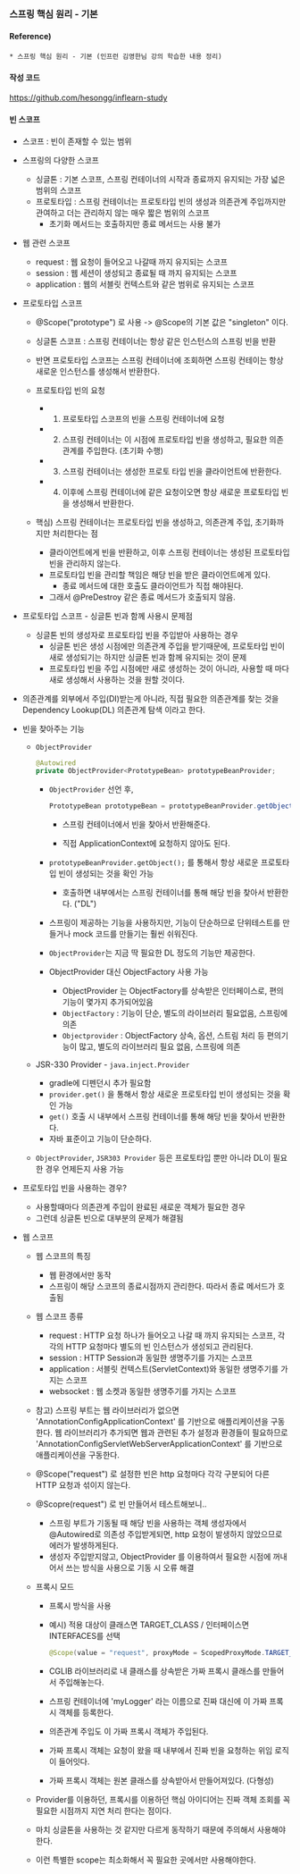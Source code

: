 ### 스프링 핵심 원리 - 기본 

#### Reference) 
	* 스프링 핵심 원리 - 기본 (인프런 김영한님 강의 학습한 내용 정리)

#### 작성 코드
https://github.com/hesongg/inflearn-study


#### 빈 스코프

- 스코프 : 빈이 존재할 수 있는 범위

- 스프링의 다양한 스코프
	- 싱글톤 : 기본 스코프, 스프링 컨테이너의 시작과 종료까지 유지되는 가장 넓은 범위의 스코프
	- 프로토타입 : 스프링 컨테이너는 프로토타입 빈의 생성과 의존관계 주입까지만 관여하고 더는 관리하지 않는 매우 짧은 범위의 스코프
		- 초기화 메서드는 호출하지만 종료 메서드는 사용 불가
	
- 웹 관련 스코프
	- request : 웹 요청이 들어오고 나갈때 까지 유지되는 스코프
	- session : 웹 세션이 생성되고 종료될 때 까지 유지되는 스코프
	- application : 웹의 서블릿 컨텍스트와 같은 범위로 유지되는 스코프
	

- 프로토타입 스코프
	- @Scope("prototype") 로 사용 -> @Scope의 기본 값은 "singleton" 이다.
	- 싱글톤 스코프 : 스프링 컨테이너는 항상 같은 인스턴스의 스프링 빈을 반환
	- 반면 프로토타입 스코프는 스프링 컨테이너에 조회하면 스프링 컨테이는 항상 새로운 인스턴스를 생성해서 반환한다.
	
	- 프로토타입 빈의 요청
		- 1. 프로토타입 스코프의 빈을 스프링 컨테이너에 요청
		- 2. 스프링 컨테이너는 이 시점에 프로토타입 빈을 생성하고, 필요한 의존관계를 주입한다. (초기화 수행)
		- 3. 스프링 컨테이너는 생성한 프로토 타입 빈을 클라이언트에 반환한다.
		- 4. 이후에 스프링 컨테이너에 같은 요청이오면 항상 새로운 프로토타입 빈을 생성해서 반환한다.

	- 핵심) 스프링 컨테이너는 프로토타입 빈을 생성하고, 의존관계 주입, 초기화까지만 처리한다는 점
		- 클라이언트에게 빈을 반환하고, 이후 스프링 컨테이너는 생성된 프로토타입 빈을 관리하지 않는다.
		- 프로토타입 빈을 관리할 책임은 해당 빈을 받은 클라이언트에게 있다.
			- 종료 메서드에 대한 호출도 클라이언트가 직접 해야된다.
		- 그래서 @PreDestroy 같은 종료 메서드가 호출되지 않음.
		

- 프로토타입 스코프 - 싱글톤 빈과 함께 사용시 문제점
	- 싱글톤 빈의 생성자로 프로토타입 빈을 주입받아 사용하는 경우
		- 싱글톤 빈은 생성 시점에만 의존관계 주입을 받기때문에, 프로토타입 빈이 새로 생성되기는 하지만 싱글톤 빈과 함께 유지되는 것이 문제
		- 프로토타입 빈을 주입 시점에만 새로 생성하는 것이 아니라, 사용할 때 마다 새로 생성해서 사용하는 것을 원할 것이다.
		

- 의존관계를 외부에서 주입(DI)받는게 아니라, 직접 필요한 의존관계를 찾는 것을 Dependency Lookup(DL) 의존관계 탐색 이라고 한다.


- 빈을 찾아주는 기능
	- ```ObjectProvider```

		```java
		@Autowired
		private ObjectProvider<PrototypeBean> prototypeBeanProvider;
		```
		
		- ```ObjectProvider``` 선언 후, 
			```java
			PrototypeBean prototypeBean = prototypeBeanProvider.getObject();
			```
			
			- 스프링 컨테이너에서 빈을 찾아서 반환해준다.
			
			- 직접 ApplicationContext에 요청하지 않아도 된다.
		
		- ```prototypeBeanProvider.getObject();``` 를 통해서 항상 새로운 프로토타입 빈이 생성되는 것을 확인 가능
			- 호출하면 내부에서는 스프링 컨테이너를 통해 해당 빈을 찾아서 반환한다. ("DL")
		
		- 스프링이 제공하는 기능을 사용하지만, 기능이 단순하므로 단위테스트를 만들거나 mock 코드를 만들기는 훨씬 쉬워진다.
		
		- ```ObjectProvider```는 지금 딱 필요한 DL 정도의 기능만 제공한다.
		
		- ObjectProvider 대신 ObjectFactory 사용 가능
			- ObjectProvider 는 ObjectFactory를 상속받은 인터페이스로, 편의기능이 몇가지 추가되어있음
			- ```ObjectFactory``` : 기능이 단순, 별도의 라이브러리 필요없음, 스프링에 의존
			- ```Objectprovider``` : ObjectFactory 상속, 옵션, 스트림 처리 등 편의기능이 많고, 별도의 라이브러리 필요 없음, 스프링에 의존
		
	- JSR-330 Provider - ```java.inject.Provider``` 
		- gradle에 디펜던시 추가 필요함
		- ```provider.get()``` 을 통해서 항상 새로운 프로토타입 빈이 생성되는 것을 확인 가능
		- ```get()``` 호출 시 내부에서 스프링 컨테이너를 통해 해당 빈을 찾아서 반환한다.
		- 자바 표준이고 기능이 단순하다.
		
	- ```ObjectProvider```, ```JSR303 Provider``` 등은 프로토타입 뿐만 아니라 DL이 필요한 경우 언제든지 사용 가능
	

- 프로토타입 빈을 사용하는 경우?
	- 사용할때마다 의존관계 주입이 완료된 새로운 객체가 필요한 경우
	- 그런데 싱글톤 빈으로 대부분의 문제가 해결됨


- 웹 스코프

	- 웹 스코프의 특징
		- 웹 환경에서만 동작
		- 스프링이 해당 스코프의 종료시점까지 관리한다. 따라서 종료 메서드가 호출됨
		
	- 웹 스코프 종류
		- request : HTTP 요청 하나가 들어오고 나갈 때 까지 유지되는 스코프, 각각의 HTTP 요청마다 별도의 빈 인스턴스가 생성되고 관리된다.
		- session : HTTP Session과 동일한 생명주기를 가지는 스코프
		- application : 서블릿 컨텍스트(ServletContext)와 동일한 생명주기를 가지는 스코프
		- websocket : 웹 소켓과 동일한 생명주기를 가지는 스코프
	
	- 참고) 스프링 부트는 웹 라이브러리가 없으면 'AnnotationConfigApplicationContext' 를 기반으로 애플리케이션을 구동한다.
		웹 라이브러리가 추가되면 웹과 관련된 추가 설정과 환경들이 필요하므로 'AnnotationConfigServletWebServerApplicationContext' 를
		기반으로 애플리케이션을 구동한다.
		
	- @Scope("request") 로 설정한 빈은 http 요청마다 각각 구분되어 다른 HTTP 요청과 섞이지 않는다.
	
	- @Scopre(request") 로 빈 만들어서 테스트해보니..
		- 스프링 부트가 기동될 때 해당 빈을 사용하는 객체 생성자에서 @Autowired로 의존성 주입받게되면, 
			http 요청이 발생하지 않았으므로 에러가 발생하게된다.
		- 생성자 주입받지않고, ObjectProvider 를 이용하여서 필요한 시점에 꺼내어서 쓰는 방식을 사용으로 기동 시 오류 해결
	
	
	- 프록시 모드
		- 프록시 방식을 사용
		
		- 예시) 적용 대상이 클래스면 TARGET_CLASS / 인터페이스면 INTERFACES를 선택
			```java
			@Scope(value = "request", proxyMode = ScopedProxyMode.TARGET_CLASS)
			```
		- CGLIB 라이브러리로 내 클래스를 상속받은 가짜 프록시 클래스를 만들어서 주입해놓는다.
		
		- 스프링 컨테이너에 'myLogger' 라는 이름으로 진짜 대신에 이 가짜 프록시 객체를 등록한다.
		
		- 의존관계 주입도 이 가짜 프록시 객체가 주입된다.
		
		- 가짜 프록시 객체는 요청이 왔을 때 내부에서 진짜 빈을 요청하는 위임 로직이 들어잇다.
		
		- 가짜 프록시 객체는 원본 클래스를 상속받아서 만들어져있다. (다형성)
		
	
	- Provider를 이용하던, 프록시를 이용하던 핵심 아이디어는 진짜 객체 조회를 꼭 필요한 시점까지 지연 처리 한다는 점이다.
	
	- 마치 싱글톤을 사용하는 것 같지만 다르게 동작하기 때문에 주의해서 사용해야한다.
	
	- 이런 특별한 scope는 최소화해서 꼭 필요한 곳에서만 사용해야한다.
